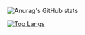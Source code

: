 <!--
**xqmmy/xqmmy** is a ✨ _special_ ✨ repository because its `README.md` (this file) appears on your GitHub profile.

Here are some ideas to get you started:

- 🔭 I’m currently working on ...
- 🌱 I’m currently learning ...
- 👯 I’m looking to collaborate on ...
- 🤔 I’m looking for help with ...
- 💬 Ask me about ...
- 📫 How to reach me: ...
- 😄 Pronouns: ...
- ⚡ Fun fact: ...
-->
<!-- [![Anurag's GitHub stats](https://github-readme-stats.vercel.app/api?username=xqmmy)](https://github.com/anuraghazra/github-readme-stats) -->
![Anurag's GitHub stats](https://github-readme-stats.vercel.app/api?username=xqmmy&count_private=true)
<!-- [![Top Langs](https://github-readme-stats.vercel.app/api/top-langs/?username=xqmmy)](https://github.com/anuraghazra/github-readme-stats) -->
[![Top Langs](https://github-readme-stats.vercel.app/api/top-langs/?username=anuraghazra&hide=javascript,html,TypeScript,CSS,GLSL,Rust)](https://github.com/anuraghazra/github-readme-stats)
<!--![Anurag's github stats](https://github-readme-stats.vercel.app/api?username=xqmmy&show_icons=true&theme=radical)-->
